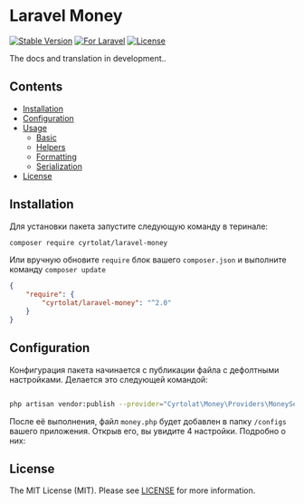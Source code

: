 # Laravel Money

[![Stable Version](https://img.shields.io/github/v/release/cyrtolat/laravel-money?label=stable&style=flat-square)](https://packagist.org/packages/cyrtolat/laravel-money)
[![For Laravel](https://img.shields.io/badge/Laravel-8.x%20%7C%209.x-orange.svg?style=flat-square)](https://img.shields.io/badge/Laravel-8.x%20%7C%209.x-orange.svg?style=flat-square)
[![License](https://img.shields.io/github/license/cyrtolat/laravel-money?style=flat-square)](https://packagist.org/packages/cyrtolat/laravel-money)

The docs and translation in development..

[comment]: <> (## Preface)

[comment]: <> (Данный пакет предназначен для приложений, в доменной модели которых деньги являются объект-значениями. Его основная задача состоит в том, чтобы избавить разработчика от необходимости адаптировать известные библиотеки денег под архитектуру Ларавель. Этот пакет изначально строится на ней.   )

## Contents

- [Installation](#installation)
- [Configuration](#configuration)
- [Usage](#Usage)
  - [Basic](#basic)
  - [Helpers](#helpers)
  - [Formatting](#formatting)
  - [Serialization](#serialization)
- [License](#license)

## Installation

Для установки пакета запустите следующую команду в теринале:

```bash
composer require cyrtolat/laravel-money
```

Или вручную обновите `require` блок вашего `composer.json` и выполните команду `composer update`

```json
{
    "require": {
        "cyrtolat/laravel-money": "^2.0"
    }
}
```

## Configuration

Конфигурация пакета начинается с публикации файла с дефолтными настройками. Делается это следующей командой: 

```bash

php artisan vendor:publish --provider="Cyrtolat\Money\Providers\MoneyServiceProvider"

```

После её выполнения, файл `money.php` будет добавлен в папку `/configs` вашего приложения. Открыв его, вы увидите 4 настройки. Подробно о них:

[comment]: <> (### Money Locale)

[comment]: <> (```php)

[comment]: <> ('locale' => 'en_US')

[comment]: <> (```)

[comment]: <> (Параметр `locale` - это языковой тег BCP 47. Он определяет стиль форматирования денежных значений в строки в соответствии с выбранной локализацией и используется внутри объектов Intl.NumberFormat.)

[comment]: <> (### Currency Storage)

[comment]: <> (```php)

[comment]: <> ('storage' => \Cyrtolat\Money\Storages\IsoCurrencyStorage::class)

[comment]: <> (```)

[comment]: <> (Параметр `storage` хранит в себе класс-реализацию интерфейса `Cyrtolat\Contracts\CurrencyStorage`. Это репозиторий, которых хранит в себе все доступные в приложении валюты. По умолчанию определено дефолтное хранилище, в котором лежат данные ISO валют и некоторых известных криптовалют. В большинстве случаев его будет достаточно, но если Вам требуется работать с валютой, которой нет в этом хранилище, то вы можете реализовать своё.)

[comment]: <> (### Currency Serializer)

[comment]: <> (```php)

[comment]: <> ('serializer' => \Cyrtolat\Money\Serializers\MajorMoneySerializer::class)

[comment]: <> (```)

[comment]: <> (Аналогично предыдущему параметру, `serializer` хранит в себе класс-реализацию интерфейса `Cyrtolat\Contracts\MoneySerializer`. Этот класс отвечает за то каким образом Ларавель будет преобразовывать ваши объекты Money в массивы и строки JSON. "Из коробки" доступно несколько сериализаторов. Подробнее о них в [этом]&#40;#serialization&#41; разделе.)

[comment]: <> (### Currency Formatter)

[comment]: <> (```php)

[comment]: <> ('formatter' => \Cyrtolat\Money\Formatters\DecimalMoneyFormatter::class)

[comment]: <> (```)

[comment]: <> (Последний параметр `formatter` хранит в себе класс-реализацию интерфейса `Cyrtolat\Contracts\MoneyFormatter`. Этот класс отвечает за рендеринг объектов Money в строки. Изначально доступно несколько форматторов. Подробнее о них Подробнее о них в [здесь]&#40;#formatting&#41;.)

[comment]: <> (## Usage)

[comment]: <> (### Money Creating)

[comment]: <> (Создание экземпляров Money предлагается через фасад сервиса `\Cyrtolat\Money\Service\MoneyService`. Выглядит следующим образом:)

[comment]: <> (```php)

[comment]: <> (use \Cyrtolat\Money\Facades\Money;)

[comment]: <> (# указание значения в "минорном" и "мажорном" стилях)

[comment]: <> ($money = Money::of&#40;150.23, 'RUB'&#41;; // 150.23 RUB)

[comment]: <> ($money = Money::ofMinor&#40;15023, 'RUB'&#41;; // 150.23 RUB)

[comment]: <> (# также можно передавать и объект Currency вместо кода)

[comment]: <> ($currency = Money::getCurrencyOf&#40;'RUB'&#41;;)

[comment]: <> ($money = Money::of&#40;150.23, $currency&#41;;)

[comment]: <> ($money = Money::ofMinor&#40;15023, $currency&#41;;)

[comment]: <> (```)

[comment]: <> (>Помните про хранилище валют? Если попытаться через сервис создать деньги с валютой, которой нет в хранилище, то будет ошибка.)

[comment]: <> (### Math and comparing)

[comment]: <> (Объекты Money между собой можно сравнивать, складывать и вычитать. Как это делается показано далее:)

[comment]: <> (```php)

[comment]: <> (use \Cyrtolat\Money\Facades\Money;)

[comment]: <> ($money_1 = Money::of&#40;150.23, 'RUB'&#41;; // 150.23 RUB)

[comment]: <> ($money_2 = Money::of&#40;320.88, 'RUB'&#41;; // 320.88 RUB)

[comment]: <> ($money = $money_1->plus&#40;$money_2&#41;; // $money_1 + $money_2)

[comment]: <> ($money = $money_1->minus&#40;$money_2&#41;; // $money_1 - $money_2)

[comment]: <> ($money = $money_1->multiplyBy&#40;2.3&#41;; // $money_1 * 2.3)

[comment]: <> ($money = $money_1->divideBy&#40;4&#41;; // $money_1 / 4)

[comment]: <> ($money = $money_1->round&#40;&#41;; // 150.00 RUB)

[comment]: <> ($bool = $money_1->gt&#40;$money_2&#41;; // $money_1 > $money_2)

[comment]: <> ($bool = $money_1->gte&#40;$money_2&#41;; // $money_1 >= $money_2)

[comment]: <> ($bool = $money_1->lt&#40;$money_2&#41;; // $money_1 < $money_2)

[comment]: <> ($bool = $money_1->lte&#40;$money_2&#41;; // $money_1 <= $money_2)

[comment]: <> ($bool = $money_1->equals&#40;$money_2&#41;; // $money_1 == $money_2)

[comment]: <> ($bool = $money_1->hasSameAmount&#40;$money_2&#41;; // false)

[comment]: <> ($bool = $money_1->hasSameCurrency&#40;$money_2&#41;; // true)

[comment]: <> (```)

[comment]: <> (Объекты денег иммутабельны. Все операции возвращают новый экземпляр. Также не забывайте, что нужно нельзя складывать, вычитать, делить и умножать объекты денег с разными валютами. Это же касается и операций сравнения. Лишь последние два метода не выкинут исключение, если вы передадите в них деньги с отличной от исходного объекта валютой.)

[comment]: <> (### Formatting)

[comment]: <> (Как уже было сказано, за форматирование денег отвечает класс форматтера. Единожды выставив его в конфигах, Вам больше не нужно заботиться о логике форматирования. Пакет сделает это за Вас. Привести объект Money в строчный тип можно следующим образом:)

[comment]: <> (```php)

[comment]: <> (use \Cyrtolat\Money\Facades\Money;)

[comment]: <> ($money = Money::of&#40;150.23, 'RUB'&#41;;)

[comment]: <> (# I have: 150.23 RUB)

[comment]: <> (echo "I have: " . $money->render&#40;&#41;;)

[comment]: <> (echo "I have: " . $money;)

[comment]: <> (```)

[comment]: <> ("Из коробки" доступно несколько форматтеров.)

[comment]: <> (форматтер | пример)

[comment]: <> (:-------:|:-------:)

[comment]: <> (`Cyrtolat\Money\Formatters\DecimalMoneyFormatter` | 150.23 RUB)

[comment]: <> (`Cyrtolat\Money\Formatters\LocalizedMoneyFormatter` | 150.23 ₽)

[comment]: <> (### Serialization)

[comment]: <> (Сериализация денег - одна из наиболее важных функций этого пакета. )

## License

The MIT License (MIT). Please see [LICENSE](LICENSE.md) for more information.
